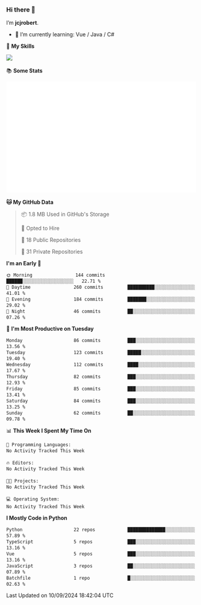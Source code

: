 ### Hi there 👋

I’m **jcjrobert**.

- 🌱 I’m currently learning: Vue / Java / C#

🌟 **My Skills**

![](https://img.shields.io/badge/-Python-3e74a2?style=flat-square&logo=Python&logoColor=fff)

📚 **Some Stats**

![](https://github.com/jcjrobert/github-stats/blob/master/generated/overview.svg)

<!--START_SECTION:waka-->
**🐱 My GitHub Data** 

> 📦 1.8 MB Used in GitHub's Storage 
 > 
> 💼 Opted to Hire
 > 
> 📜 18 Public Repositories 
 > 
> 🔑 31 Private Repositories 
 > 
**I'm an Early 🐤** 

```text
🌞 Morning                144 commits         ██████░░░░░░░░░░░░░░░░░░░   22.71 % 
🌆 Daytime                260 commits         ██████████░░░░░░░░░░░░░░░   41.01 % 
🌃 Evening                184 commits         ███████░░░░░░░░░░░░░░░░░░   29.02 % 
🌙 Night                  46 commits          ██░░░░░░░░░░░░░░░░░░░░░░░   07.26 % 
```
📅 **I'm Most Productive on Tuesday** 

```text
Monday                   86 commits          ███░░░░░░░░░░░░░░░░░░░░░░   13.56 % 
Tuesday                  123 commits         █████░░░░░░░░░░░░░░░░░░░░   19.40 % 
Wednesday                112 commits         ████░░░░░░░░░░░░░░░░░░░░░   17.67 % 
Thursday                 82 commits          ███░░░░░░░░░░░░░░░░░░░░░░   12.93 % 
Friday                   85 commits          ███░░░░░░░░░░░░░░░░░░░░░░   13.41 % 
Saturday                 84 commits          ███░░░░░░░░░░░░░░░░░░░░░░   13.25 % 
Sunday                   62 commits          ██░░░░░░░░░░░░░░░░░░░░░░░   09.78 % 
```


📊 **This Week I Spent My Time On** 

```text
💬 Programming Languages: 
No Activity Tracked This Week

🔥 Editors: 
No Activity Tracked This Week

🐱‍💻 Projects: 
No Activity Tracked This Week

💻 Operating System: 
No Activity Tracked This Week
```

**I Mostly Code in Python** 

```text
Python                   22 repos            ██████████████░░░░░░░░░░░   57.89 % 
TypeScript               5 repos             ███░░░░░░░░░░░░░░░░░░░░░░   13.16 % 
Vue                      5 repos             ███░░░░░░░░░░░░░░░░░░░░░░   13.16 % 
JavaScript               3 repos             ██░░░░░░░░░░░░░░░░░░░░░░░   07.89 % 
Batchfile                1 repo              █░░░░░░░░░░░░░░░░░░░░░░░░   02.63 % 
```




 Last Updated on 10/09/2024 18:42:04 UTC
<!--END_SECTION:waka-->
